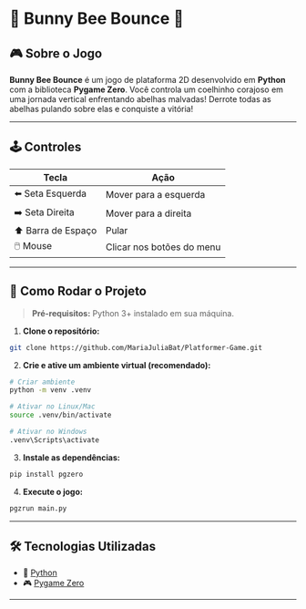# 🐰 Bunny Bee Bounce 🐝

## 🎮 Sobre o Jogo

**Bunny Bee Bounce** é um jogo de plataforma 2D desenvolvido em **Python** com a biblioteca **Pygame Zero**.
Você controla um coelhinho corajoso em uma jornada vertical enfrentando abelhas malvadas! 
Derrote todas as abelhas pulando sobre elas e conquiste a vitória!  

---

## 🕹️ Controles

| Tecla           | Ação                     |
|----------------|--------------------------|
| ⬅️ Seta Esquerda | Mover para a esquerda    |
| ➡️ Seta Direita  | Mover para a direita     |
| ⬆️ Barra de Espaço | Pular                    |
| 🖱️ Mouse          | Clicar nos botões do menu |

---

## 🚀 Como Rodar o Projeto

> **Pré-requisitos:** Python 3+ instalado em sua máquina.

1. **Clone o repositório:**

```bash
git clone https://github.com/MariaJuliaBat/Platformer-Game.git

```

2. **Crie e ative um ambiente virtual (recomendado):**

```bash
# Criar ambiente
python -m venv .venv

# Ativar no Linux/Mac
source .venv/bin/activate

# Ativar no Windows
.venv\Scripts\activate
```

3. **Instale as dependências:**

```bash
pip install pgzero
```

4. **Execute o jogo:**

```bash
pgzrun main.py
```

---

## 🛠️ Tecnologias Utilizadas

- 🐍 [Python](https://www.python.org/)
- 🎮 [Pygame Zero](https://pygame-zero.readthedocs.io/)

---

